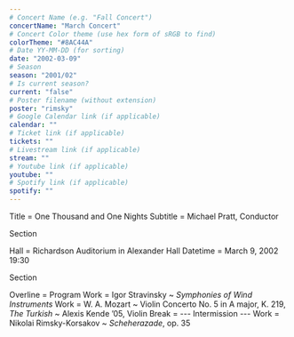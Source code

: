 ```yaml
---
# Concert Name (e.g. "Fall Concert")
concertName: "March Concert"
# Concert Color theme (use hex form of sRGB to find)
colorTheme: "#8AC44A"
# Date YY-MM-DD (for sorting)
date: "2002-03-09"
# Season
season: "2001/02"
# Is current season?
current: "false"
# Poster filename (without extension)
poster: "rimsky"
# Google Calendar link (if applicable)
calendar: ""
# Ticket link (if applicable)
tickets: ""
# Livestream link (if applicable)
stream: ""
# Youtube link (if applicable)
youtube: ""
# Spotify link (if applicable)
spotify: ""
---
```

Title = One Thousand and One Nights
Subtitle = Michael Pratt, Conductor

Section

Hall = Richardson Auditorium in Alexander Hall
Datetime = March 9, 2002 19:30

Section

Overline = Program
Work = Igor Stravinsky ~ *Symphonies of Wind Instruments*
Work = W. A. Mozart ~ Violin Concerto No. 5 in A major, K. 219, *The Turkish* ~ Alexis Kende ’05, Violin
Break = --- Intermission ---
Work = Nikolai Rimsky-Korsakov ~ *Scheherazade*, op. 35
